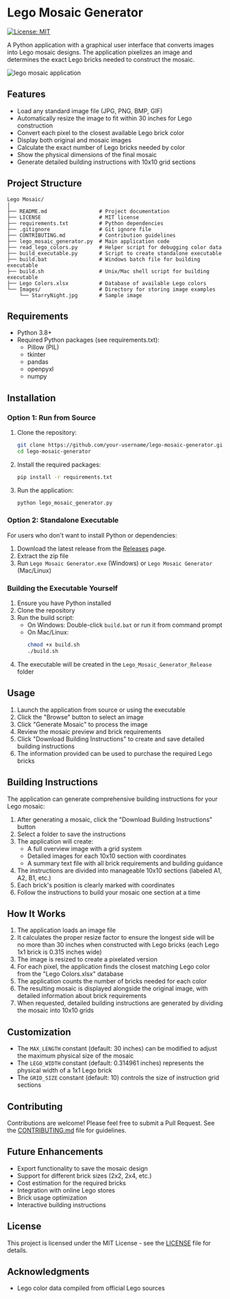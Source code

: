 # Lego Mosaic Generator

[![License: MIT](https://img.shields.io/badge/License-MIT-yellow.svg)](https://opensource.org/licenses/MIT)

A Python application with a graphical user interface that converts images into Lego mosaic designs. The application pixelizes an image and determines the exact Lego bricks needed to construct the mosaic.

![lego mosaic application](https://github.com/user-attachments/assets/fd860089-f48b-4fdb-a834-a756786793da)

## Features

- Load any standard image file (JPG, PNG, BMP, GIF)
- Automatically resize the image to fit within 30 inches for Lego construction
- Convert each pixel to the closest available Lego brick color
- Display both original and mosaic images
- Calculate the exact number of Lego bricks needed by color
- Show the physical dimensions of the final mosaic
- Generate detailed building instructions with 10x10 grid sections

## Project Structure

```
Lego Mosaic/
│
├── README.md                 # Project documentation
├── LICENSE                   # MIT license
├── requirements.txt          # Python dependencies
├── .gitignore                # Git ignore file
├── CONTRIBUTING.md           # Contribution guidelines
├── lego_mosaic_generator.py  # Main application code
├── read_lego_colors.py       # Helper script for debugging color data
├── build_executable.py       # Script to create standalone executable
├── build.bat                 # Windows batch file for building executable
├── build.sh                  # Unix/Mac shell script for building executable
├── Lego Colors.xlsx          # Database of available Lego colors
└── Images/                   # Directory for storing image examples
    └── StarryNight.jpg       # Sample image
```

## Requirements

- Python 3.8+
- Required Python packages (see requirements.txt):
  - Pillow (PIL)
  - tkinter
  - pandas
  - openpyxl
  - numpy

## Installation

### Option 1: Run from Source

1. Clone the repository:
   ```bash
   git clone https://github.com/your-username/lego-mosaic-generator.git
   cd lego-mosaic-generator
   ```

2. Install the required packages:
   ```bash
   pip install -r requirements.txt
   ```

3. Run the application:
   ```bash
   python lego_mosaic_generator.py
   ```

### Option 2: Standalone Executable

For users who don't want to install Python or dependencies:

1. Download the latest release from the [Releases](https://github.com/your-username/lego-mosaic-generator/releases) page.
2. Extract the zip file
3. Run `Lego Mosaic Generator.exe` (Windows) or `Lego Mosaic Generator` (Mac/Linux)

### Building the Executable Yourself

1. Ensure you have Python installed
2. Clone the repository
3. Run the build script:
   - On Windows: Double-click `build.bat` or run it from command prompt
   - On Mac/Linux: 
     ```bash
     chmod +x build.sh
     ./build.sh
     ```
4. The executable will be created in the `Lego_Mosaic_Generator_Release` folder

## Usage

1. Launch the application from source or using the executable
2. Click the "Browse" button to select an image
3. Click "Generate Mosaic" to process the image
4. Review the mosaic preview and brick requirements
5. Click "Download Building Instructions" to create and save detailed building instructions
6. The information provided can be used to purchase the required Lego bricks

## Building Instructions

The application can generate comprehensive building instructions for your Lego mosaic:

1. After generating a mosaic, click the "Download Building Instructions" button
2. Select a folder to save the instructions
3. The application will create:
   - A full overview image with a grid system
   - Detailed images for each 10x10 section with coordinates
   - A summary text file with all brick requirements and building guidance
4. The instructions are divided into manageable 10x10 sections (labeled A1, A2, B1, etc.)
5. Each brick's position is clearly marked with coordinates
6. Follow the instructions to build your mosaic one section at a time

## How It Works

1. The application loads an image file
2. It calculates the proper resize factor to ensure the longest side will be no more than 30 inches when constructed with Lego bricks (each Lego 1x1 brick is 0.315 inches wide)
3. The image is resized to create a pixelated version
4. For each pixel, the application finds the closest matching Lego color from the "Lego Colors.xlsx" database
5. The application counts the number of bricks needed for each color
6. The resulting mosaic is displayed alongside the original image, with detailed information about brick requirements
7. When requested, detailed building instructions are generated by dividing the mosaic into 10x10 grids

## Customization

- The `MAX_LENGTH` constant (default: 30 inches) can be modified to adjust the maximum physical size of the mosaic
- The `LEGO_WIDTH` constant (default: 0.314961 inches) represents the physical width of a 1x1 Lego brick
- The `GRID_SIZE` constant (default: 10) controls the size of instruction grid sections

## Contributing

Contributions are welcome! Please feel free to submit a Pull Request. See the [CONTRIBUTING.md](CONTRIBUTING.md) file for guidelines.

## Future Enhancements

- Export functionality to save the mosaic design
- Support for different brick sizes (2x2, 2x4, etc.)
- Cost estimation for the required bricks
- Integration with online Lego stores
- Brick usage optimization
- Interactive building instructions

## License

This project is licensed under the MIT License - see the [LICENSE](LICENSE) file for details.

## Acknowledgments

- Lego color data compiled from official Lego sources 
